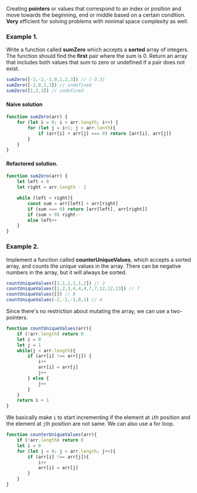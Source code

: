 Creating **pointers** or values that correspond to an index or position and move towards the beginning, end or middle based on a certain condition.
**Very** efficient for solving problems with minimal space complexity as well.

### Example 1.
Write a function called **sumZero** which accepts a **sorted** array of integers. The function should find the **first** pair where the sum is 0. Return an array that includes both values that sum to zero or undefined if a pair does not exist.
```js
sumZero([-3,-2,-1,0,1,2,3]) // [-3,3]
sumZero([-2,0,1,3]) // undefined
sumZero([1,2,3]) // undefined
```

#### Naive solution
```js
function sumZero(arr) {
	for (let i = 0; i < arr.length; i++) {
		for (let j = i+1; j < arr.lenth){
			if (arr[i] + arr[j] === 0) return [arr[i], arr[j]]
		}
	}
}
```

#### Refactored solution.
```js
function sumZero(arr) {
	let left = 0
	let right = arr.length - 1

	while (left < right){
		const sum = arr[left] + arr[right]
		if (sum === 0) return [arr[left], arr[right]]
		if (sum > 0) right--
		else left++
	}
}
```

### Example 2.
Implement a function called **counterUniqueValues**, which accepts a sorted array, and counts the unique values in the array. There can be negative numbers in the array, but it will always be sorted.
```js
countUniqueValues([1,1,1,1,1,2]) // 2
countUniqueValues([1,2,3,4,4,4,7,7,12,12,13]) // 7
countUniqueValues([]) // 0
countUniqueValues(-2,-1,-1,0,1) // 4
```

Since there's no restriction about mutating the array, we can use a two-pointers.
```js
function countUniqueValues(arr){
	if (!arr.length) return 0
	let i = 0
	let j = 1
	while(j < arr.length){
		if (arr[i] !== arr[j]) {
			i++
			arr[i] = arr[j]
			j++
		} else {
			j++
		}
	}
	return i + 1
}
```
We basically make `i` to start incrementing if the element at `i`th position and the element at `j`th position are not same.
We can also use a for loop.
```js
function counterUniqueValues(arr){
	if (!arr.length) return 0
	let i = 0
	for (let j = 0; j < arr.length; j++){
		if (arr[i] !== arr[j]){
			i++
			arr[i] = arr[j]
		}
	}
}
```
